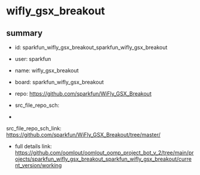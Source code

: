 # wifly_gsx_breakout
 
## summary 
* id: sparkfun_wifly_gsx_breakout_sparkfun_wifly_gsx_breakout
* user: sparkfun
* name: wifly_gsx_breakout
* board: sparkfun_wifly_gsx_breakout
* repo: https://github.com/sparkfun/WiFly_GSX_Breakout



* src_file_repo_sch: 
*
 src_file_repo_sch_link: https://github.com/sparkfun/WiFly_GSX_Breakout/tree/master/
* full details link: https://github.com/oomlout/oomlout_oomp_project_bot_v_2/tree/main/projects/sparkfun_wifly_gsx_breakout_sparkfun_wifly_gsx_breakout/current_version/working  






